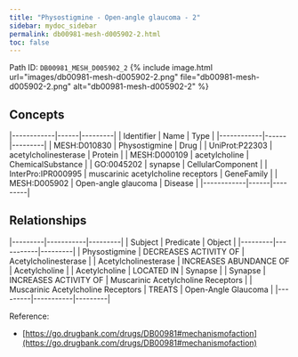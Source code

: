 ```yaml
---
title: "Physostigmine - Open-angle glaucoma - 2"
sidebar: mydoc_sidebar
permalink: db00981-mesh-d005902-2.html
toc: false 
---
```



Path ID: `DB00981_MESH_D005902_2`
{% include image.html url="images/db00981-mesh-d005902-2.png" file="db00981-mesh-d005902-2.png" alt="db00981-mesh-d005902-2" %}

## Concepts

|------------|------|---------|
| Identifier | Name | Type    |
|------------|------|---------|
| MESH:D010830 | Physostigmine | Drug |
| UniProt:P22303 | acetylcholinesterase | Protein |
| MESH:D000109 | acetylcholine | ChemicalSubstance |
| GO:0045202 | synapse | CellularComponent |
| InterPro:IPR000995 | muscarinic acetylcholine receptors | GeneFamily |
| MESH:D005902 | Open-angle glaucoma | Disease |
|------------|------|---------|

## Relationships

|---------|-----------|---------|
| Subject | Predicate | Object  |
|---------|-----------|---------|
| Physostigmine | DECREASES ACTIVITY OF | Acetylcholinesterase |
| Acetylcholinesterase | INCREASES ABUNDANCE OF | Acetylcholine |
| Acetylcholine | LOCATED IN | Synapse |
| Synapse | INCREASES ACTIVITY OF | Muscarinic Acetylcholine Receptors |
| Muscarinic Acetylcholine Receptors | TREATS | Open-Angle Glaucoma |
|---------|-----------|---------|

Reference: 
  - [https://go.drugbank.com/drugs/DB00981#mechanismofaction](https://go.drugbank.com/drugs/DB00981#mechanismofaction)
